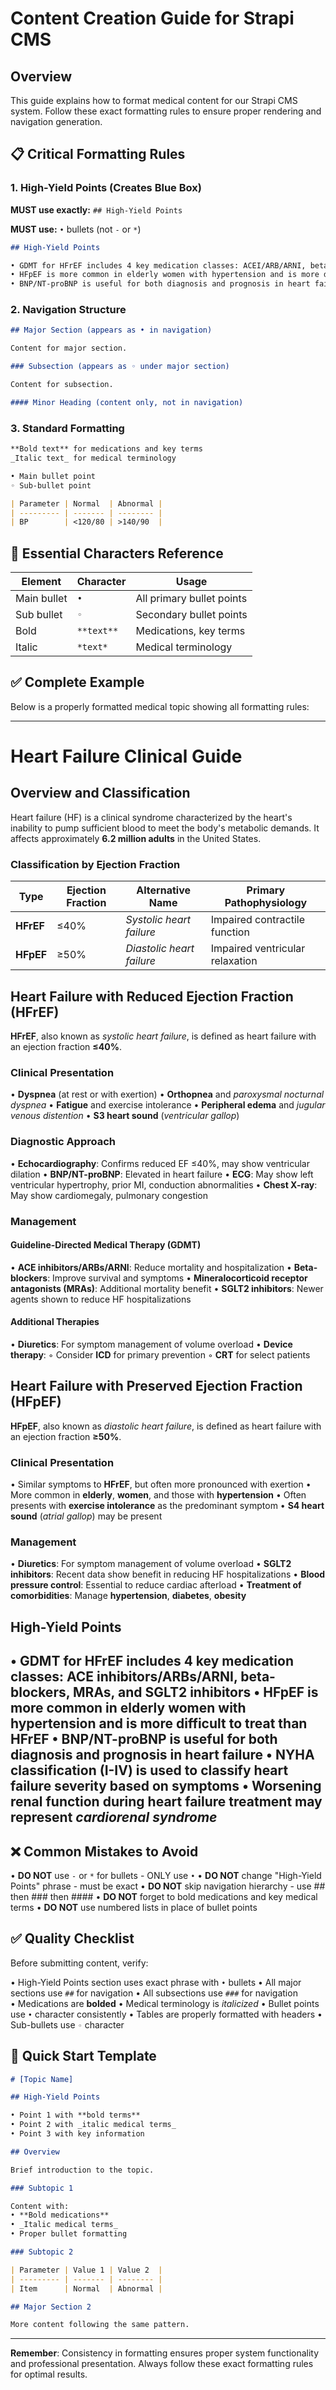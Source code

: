 # Content Creation Guide for Strapi CMS

## Overview

This guide explains how to format medical content for our Strapi CMS system. Follow these exact formatting rules to ensure proper rendering and navigation generation.

## 📋 Critical Formatting Rules

### 1. High-Yield Points (Creates Blue Box)

**MUST use exactly:** `## High-Yield Points`

**MUST use:** `•` bullets (not `-` or `*`)

```markdown
## High-Yield Points

• GDMT for HFrEF includes 4 key medication classes: ACEI/ARB/ARNI, beta-blockers, MRAs, and SGLT2 inhibitors
• HFpEF is more common in elderly women with hypertension and is more difficult to treat than HFrEF
• BNP/NT-proBNP is useful for both diagnosis and prognosis in heart failure
```

### 2. Navigation Structure

```markdown
## Major Section (appears as • in navigation)

Content for major section.

### Subsection (appears as ◦ under major section)

Content for subsection.

#### Minor Heading (content only, not in navigation)
```

### 3. Standard Formatting

```markdown
**Bold text** for medications and key terms
_Italic text_ for medical terminology

• Main bullet point
◦ Sub-bullet point

| Parameter | Normal  | Abnormal |
| --------- | ------- | -------- |
| BP        | <120/80 | >140/90  |
```

## 🎯 Essential Characters Reference

| Element     | Character  | Usage                     |
| ----------- | ---------- | ------------------------- |
| Main bullet | `•`        | All primary bullet points |
| Sub bullet  | `◦`        | Secondary bullet points   |
| Bold        | `**text**` | Medications, key terms    |
| Italic      | `*text*`   | Medical terminology       |

## ✅ Complete Example

Below is a properly formatted medical topic showing all formatting rules:

---

# Heart Failure Clinical Guide


## Overview and Classification

Heart failure (HF) is a clinical syndrome characterized by the heart's inability to pump sufficient blood to meet the body's metabolic demands. It affects approximately **6.2 million adults** in the United States.

### Classification by Ejection Fraction

| Type      | Ejection Fraction | Alternative Name          | Primary Pathophysiology         |
| --------- | ----------------- | ------------------------- | ------------------------------- |
| **HFrEF** | ≤40%              | _Systolic heart failure_  | Impaired contractile function   |
| **HFpEF** | ≥50%              | _Diastolic heart failure_ | Impaired ventricular relaxation |

## Heart Failure with Reduced Ejection Fraction (HFrEF)

**HFrEF**, also known as _systolic heart failure_, is defined as heart failure with an ejection fraction **≤40%**.

### Clinical Presentation

• **Dyspnea** (at rest or with exertion)
• **Orthopnea** and _paroxysmal nocturnal dyspnea_
• **Fatigue** and exercise intolerance
• **Peripheral edema** and _jugular venous distention_
• **S3 heart sound** (_ventricular gallop_)

### Diagnostic Approach

• **Echocardiography**: Confirms reduced EF ≤40%, may show ventricular dilation
• **BNP/NT-proBNP**: Elevated in heart failure
• **ECG**: May show left ventricular hypertrophy, prior MI, conduction abnormalities
• **Chest X-ray**: May show cardiomegaly, pulmonary congestion

### Management

#### Guideline-Directed Medical Therapy (GDMT)

• **ACE inhibitors/ARBs/ARNI**: Reduce mortality and hospitalization
• **Beta-blockers**: Improve survival and symptoms
• **Mineralocorticoid receptor antagonists (MRAs)**: Additional mortality benefit
• **SGLT2 inhibitors**: Newer agents shown to reduce HF hospitalizations

#### Additional Therapies

• **Diuretics**: For symptom management of volume overload
• **Device therapy**:
◦ Consider **ICD** for primary prevention
◦ **CRT** for select patients

## Heart Failure with Preserved Ejection Fraction (HFpEF)

**HFpEF**, also known as _diastolic heart failure_, is defined as heart failure with an ejection fraction **≥50%**.

### Clinical Presentation

• Similar symptoms to **HFrEF**, but often more pronounced with exertion
• More common in **elderly**, **women**, and those with **hypertension**
• Often presents with **exercise intolerance** as the predominant symptom
• **S4 heart sound** (_atrial gallop_) may be present

### Management

• **Diuretics**: For symptom management of volume overload
• **SGLT2 inhibitors**: Recent data show benefit in reducing HF hospitalizations
• **Blood pressure control**: Essential to reduce cardiac afterload
• **Treatment of comorbidities**: Manage **hypertension**, **diabetes**, **obesity**

## High-Yield Points

• **GDMT for HFrEF** includes 4 key medication classes: **ACE inhibitors/ARBs/ARNI**, **beta-blockers**, **MRAs**, and **SGLT2 inhibitors**
• **HFpEF** is more common in elderly women with hypertension and is more difficult to treat than **HFrEF**
• **BNP/NT-proBNP** is useful for both diagnosis and prognosis in heart failure
• **NYHA classification** (I-IV) is used to classify heart failure severity based on symptoms
• Worsening renal function during heart failure treatment may represent _cardiorenal syndrome_
---

## ❌ Common Mistakes to Avoid

• **DO NOT** use `-` or `*` for bullets - ONLY use `•`
• **DO NOT** change "High-Yield Points" phrase - must be exact
• **DO NOT** skip navigation hierarchy - use ## then ### then ####
• **DO NOT** forget to bold medications and key medical terms
• **DO NOT** use numbered lists in place of bullet points

## ✅ Quality Checklist

Before submitting content, verify:

• High-Yield Points section uses exact phrase with `•` bullets
• All major sections use `##` for navigation
• All subsections use `###` for navigation  
• Medications are **bolded**
• Medical terminology is _italicized_
• Bullet points use `•` character consistently
• Tables are properly formatted with headers
• Sub-bullets use `◦` character

## 🚀 Quick Start Template

```markdown
# [Topic Name]

## High-Yield Points

• Point 1 with **bold terms**
• Point 2 with _italic medical terms_
• Point 3 with key information

## Overview

Brief introduction to the topic.

### Subtopic 1

Content with:
• **Bold medications**
• _Italic medical terms_
• Proper bullet formatting

### Subtopic 2

| Parameter | Value 1 | Value 2  |
| --------- | ------- | -------- |
| Item      | Normal  | Abnormal |

## Major Section 2

More content following the same pattern.
```

---

**Remember**: Consistency in formatting ensures proper system functionality and professional presentation. Always follow these exact formatting rules for optimal results.
